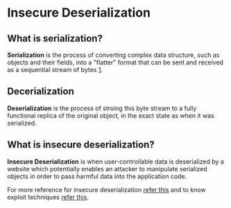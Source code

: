 # Insecure Deserialization
## What is serialization?

**Serialization** is the process of converting complex data structure, such as objects and their fields, into a "flatter" format that can be sent and received as a sequential stream of bytes [1](https://portswigger.net/web-security/deserialization).

## Decerialization

**Deserialization** is the process of stroing this byte stream to a fully functional replica of the original object, in the exact state as when it was serialized.

## What is insecure deserialization?

**Insecure Deserialization** is when user-controllable data is deserialized by a website which potentially enables an attacker to manipulate serialized objects in order to pass harmful data into the application code.

For more reference for insecure deserialization [refer this](https://portswigger.net/web-security/deserialization) and to know exploit techniques [refer this](https://portswigger.net/web-security/deserialization/exploiting).
